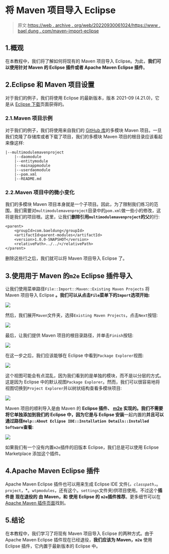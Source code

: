 # 将 Maven 项目导入 Eclipse

> 原文:[https://web . archive . org/web/20220930061024/https://www . bael dung . com/maven-import-eclipse](https://web.archive.org/web/20220930061024/https://www.baeldung.com/maven-import-eclipse)

## 1.概观

在本教程中，我们将了解如何将现有的 Maven 项目导入 Eclipse。为此，**我们可以使用针对 Maven 的 Eclipse 插件或者 Apache Maven Eclipse 插件**。

## 2.Eclipse 和 Maven 项目设置

对于我们的例子，我们将使用 Eclipse 的最新版本，版本 2021-09 (4.21.0)，它是从 [Eclipse 下载](https://web.archive.org/web/20220525131510/https://www.eclipse.org/downloads/)页面获得的。

### 2.1.Maven 项目示例

对于我们的例子，我们将使用来自我们的 [GitHub 库](https://web.archive.org/web/20220525131510/https://github.com/eugenp/tutorials/tree/master/core-java-modules/multimodulemavenproject)的多模块 Maven 项目。一旦我们克隆了存储库或者下载了项目，我们的多模块 Maven 项目的根目录应该看起来像这样:

```
|--multimodulemavenproject
    |--daomodule
    |--entitymodule
    |--mainappmodule
    |--userdaomodule
    |--pom.xml
    |--README.md
```

### 2.2.Maven 项目中的微小变化

我们的多模块 Maven 项目本身就是一个子项目。因此，为了限制我们练习的范围，我们需要对`multimodulemavenproject`目录中的`pom.xml`做一些小的修改，这将是我们的项目根。这里，让我们**删除引用`multimodulemavenproject`的父**的行:

```
<parent>
    <groupId>com.baeldung</groupId>
    <artifactId>parent-modules</artifactId>
    <version>1.0.0-SNAPSHOT</version>
    <relativePath>../../</relativePath>
</parent>
```

删除这些行之后，我们就可以将 Maven 项目导入 Eclipse 了。

## 3.使用用于 Maven 的`m2e` Eclipse 插件导入

让我们使用菜单路径`File::Import::Maven::Existing Maven Projects` 将 Maven 项目导入 Eclipse **。我们可以从点击`File`菜单下的`Import`选项开始:**

[![](../Images/48bf41c8bad1393d6e408ad9725402d6.png)](/web/20220525131510/https://www.baeldung.com/wp-content/uploads/2021/11/import-1.png)

然后，我们展开`Maven`文件夹，选择`Existing Maven Projects`，点击`Next`按钮:

[![](../Images/c066200a555c6a49064c26884a868ca2.png)](/web/20220525131510/https://www.baeldung.com/wp-content/uploads/2021/11/import2-1.png)

最后，让我们提供 Maven 项目的根目录路径，并单击`Finish`按钮:

[![](../Images/d05fea1eba4cbfe76d49ad9400e0059a.png)](/web/20220525131510/https://www.baeldung.com/wp-content/uploads/2021/11/import3-1.png)

在这一步之后，我们应该能够在 Eclipse 中看到`Package Explorer`视图:

[![](../Images/849b194419e7bc86e92eff7629dc6716.png)](/web/20220525131510/https://www.baeldung.com/wp-content/uploads/2021/11/package_view.png)

这个视图可能会有点混乱，因为我们看到的是单独的模块，而不是以分层的方式。这是因为 Eclipse 中的默认视图`Package Explorer`。然而，我们可以很容易地将视图切换到`Project Explorer`并以树状结构查看多模块项目:

[![](../Images/25d95aeac08bceb17b0b777e11cd47f6.png)](/web/20220525131510/https://www.baeldung.com/wp-content/uploads/2021/11/project_explorer.png)

Maven 项目的顺利导入是由 Maven 的 **Eclipse 插件、 [m2e](https://web.archive.org/web/20220525131510/https://projects.eclipse.org/projects/technology.m2e) 实现的。**我们不需要将它单独添加到我们的 Eclipse 中，因为它**是与 Eclipse 安装**一起内置的**并且可以通过路径`Help::About Eclipse IDE::Installation Details::Installed Software`查看:**

[![](../Images/bbad5df19b8de697d8f926ba61bf75f3.png)](/web/20220525131510/https://www.baeldung.com/wp-content/uploads/2021/11/m2e_plugin.png)

如果我们有一个没有内置`m2e`插件的旧版本 Eclipse，我们总是可以使用 Eclipse Marketplace 添加这个插件。

## 4.Apache Maven Eclipse 插件

Apache Maven Eclipse 插件也可以用来生成 Eclipse IDE 文件(*。`classpath`，*。`project`，*。`wtpmodules`，还有这个。`settings`文件夹)供项目使用。不过这个**插件是** **现在退役的** **由** **Maven，和** **使用** **Eclipse 的** **`m2e`插件推荐**。更多细节可以在 [Apache Maven 插件页面](https://web.archive.org/web/20220525131510/https://maven.apache.org/plugins/maven-eclipse-plugin/)找到。

## 5.结论

在本教程中，我们学习了将现有 Maven 项目导入 Eclipse 的两种方式。由于 Apache Maven Eclipse 插件现在已经退役，**我们应该为 Maven，`m2e`** 使用 Eclipse 插件，它内置于最新版本的 Eclipse 中。